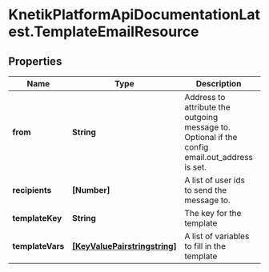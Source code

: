 # KnetikPlatformApiDocumentationLatest.TemplateEmailResource

## Properties
Name | Type | Description | Notes
------------ | ------------- | ------------- | -------------
**from** | **String** | Address to attribute the outgoing message to. Optional if the config email.out_address is set. | [optional] 
**recipients** | **[Number]** | A list of user ids to send the message to. | 
**templateKey** | **String** | The key for the template | 
**templateVars** | [**[KeyValuePairstringstring]**](KeyValuePairstringstring.md) | A list of variables to fill in the template | [optional] 


